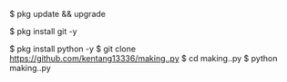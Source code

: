 $ pkg update && upgrade

$ pkg install git -y

$ pkg install python -y
$ git clone https://github.com/kentang13336/making..py
$ cd making..py
$ python making..py

